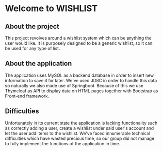 # Welcome to WISHLIST

## About the project

This project revolves around a wishlist system which can be anything the user would like. 
It is purposely designed to be a generic wishlist, so it can be used for any type of list.

## About the application

The application uses MySQL as a backend database in order to insert new information to save it for later.
We've used JDBC in order to handle this data so naturally we also made use of Springboot.
Because of this we use Thymeleaf as API to display data on HTML pages together with Bootstrap as Front-end framework.

## Difficulties

Unfortunately in its current state the application is lacking functionality such as correctly adding a user,
create a wishlist under said user's account and let the user add items to the wishlist. 
We've faced innumerable technical difficulties which have wasted precious time, 
so our group did not manage to fully implement the functions of the application in time.






